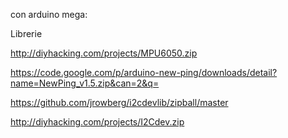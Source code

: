 

con arduino mega:

Librerie

http://diyhacking.com/projects/MPU6050.zip


https://code.google.com/p/arduino-new-ping/downloads/detail?name=NewPing_v1.5.zip&can=2&q=


https://github.com/jrowberg/i2cdevlib/zipball/master

http://diyhacking.com/projects/I2Cdev.zip




